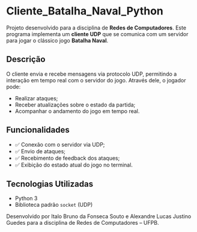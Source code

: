 # Cliente_Batalha_Naval_Python

Projeto desenvolvido para a disciplina de **Redes de Computadores**. Este programa implementa um **cliente UDP** que se comunica com um servidor para jogar o clássico jogo **Batalha Naval**.

## Descrição

O cliente envia e recebe mensagens via protocolo UDP, permitindo a interação em tempo real com o servidor do jogo. Através dele, o jogador pode:

- Realizar ataques;
- Receber atualizações sobre o estado da partida;
- Acompanhar o andamento do jogo em tempo real.

## Funcionalidades

- ✅ Conexão com o servidor via UDP;
- ✅ Envio de ataques;
- ✅ Recebimento de feedback dos ataques;
- ✅ Exibição do estado atual do jogo no terminal.

## Tecnologias Utilizadas

- Python 3
- Biblioteca padrão `socket` (UDP)

Desenvolvido por Italo Bruno da Fonseca Souto e Alexandre Lucas Justino Guedes para a disciplina de Redes de Computadores – UFPB.

